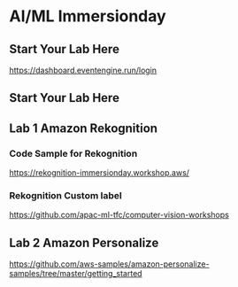 # AI/ML Immersionday

## Start Your Lab Here
https://dashboard.eventengine.run/login

## Start Your Lab Here

## Lab 1 Amazon Rekognition 

### Code Sample for Rekognition
https://rekognition-immersionday.workshop.aws/

### Rekognition Custom label
https://github.com/apac-ml-tfc/computer-vision-workshops

## Lab 2 Amazon Personalize 
https://github.com/aws-samples/amazon-personalize-samples/tree/master/getting_started
